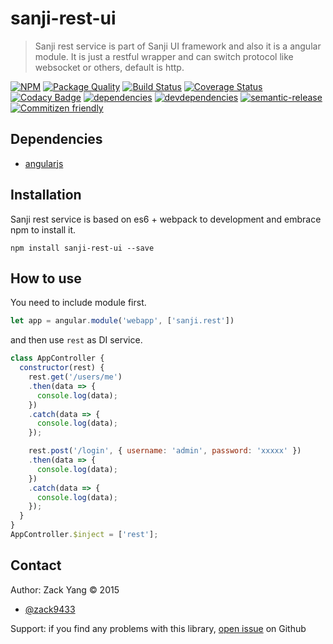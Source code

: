 # sanji-rest-ui
> Sanji rest service is part of Sanji UI framework and also it is a angular
module. It is just a restful wrapper and can switch protocol like websocket or
others, default is http.

[sanji-rest-ui-icon]: https://nodei.co/npm/sanji-rest-ui.png?downloads=true
[sanji-rest-ui-url]: https://npmjs.org/package/sanji-rest-ui
[quality-badge]: http://npm.packagequality.com/badge/sanji-rest-ui.png
[quality-url]: http://packagequality.com/#?package=sanji-rest-ui
[travis-build-badge]: https://travis-ci.org/Sanji-IO/sanji-rest-ui.svg?branch=master
[travis-build-url]: https://travis-ci.org/Sanji-IO/sanji-rest-ui
[sanji-rest-ui-coverage-image]: http://codecov.io/github/Sanji-IO/sanji-rest-ui/coverage.svg?branch=master
[sanji-rest-ui-coverage-url]: http://codecov.io/github/Sanji-IO/sanji-rest-ui?branch=master
[sanji-rest-ui-codacy-image]: https://api.codacy.com/project/badge/13d7e2e9bf1b40a3bd9a3113c7cea587
[sanji-rest-ui-codacy-url]: https://www.codacy.com/public/zack9433/sanji-rest-ui.git
[dependencies-image]: https://david-dm.org/Sanji-IO/sanji-rest-ui.png
[dependencies-url]: https://david-dm.org/Sanji-IO/sanji-rest-ui
[devdependencies-image]: https://david-dm.org/Sanji-IO/sanji-rest-ui/dev-status.png
[devdependencies-url]: https://david-dm.org/Sanji-IO/sanji-rest-ui#info=devDependencies
[semantic-release-image]: https://img.shields.io/badge/%20%20%F0%9F%93%A6%F0%9F%9A%80-semantic--release-e10079.svg
[semantic-release-url]: https://github.com/semantic-release/semantic-release
[commitizen-image]: https://img.shields.io/badge/commitizen-friendly-brightgreen.svg
[commitizen-url]: http://commitizen.github.io/cz-cli/

[![NPM][sanji-rest-ui-icon]][sanji-rest-ui-url]
[![Package Quality][quality-badge]][quality-url]
[![Build Status][travis-build-badge]][travis-build-url]
[![Coverage Status][sanji-rest-ui-coverage-image]][sanji-rest-ui-coverage-url]
[![Codacy Badge][sanji-rest-ui-codacy-image]][sanji-rest-ui-codacy-url]
[![dependencies][dependencies-image]][dependencies-url]
[![devdependencies][devdependencies-image]][devdependencies-url]
[![semantic-release][semantic-release-image]][semantic-release-url]
[![Commitizen friendly][commitizen-image]][commitizen-url]

## Dependencies
- [angularjs](https://github.com/angular/angular.js)

## Installation
Sanji rest service is based on es6 + webpack to development and embrace npm to install it.

```shell
npm install sanji-rest-ui --save
```

## How to use
You need to include module first.
```javascript
let app = angular.module('webapp', ['sanji.rest'])
```
and then use `rest` as DI service.
```javascript
class AppController {
  constructor(rest) {
    rest.get('/users/me')
    .then(data => {
      console.log(data);
    })
    .catch(data => {
      console.log(data);
    });

    rest.post('/login', { username: 'admin', password: 'xxxxx' })
    .then(data => {
      console.log(data);
    })
    .catch(data => {
      console.log(data);
    });
  }
}
AppController.$inject = ['rest'];
```

## Contact

Author: Zack Yang &copy; 2015

* [@zack9433](https://twitter.com/zack9433)

Support: if you find any problems with this library,
[open issue](https://github.com/Sanji-IO/sanji-rest-ui/issues) on Github

